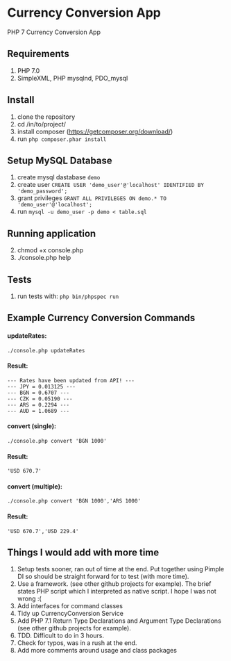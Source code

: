 # Currency Conversion App
PHP 7 Currency Conversion App

## Requirements
1. PHP 7.0
1. SimpleXML, PHP mysqlnd, PDO_mysql

## Install
1. clone the repository
2. cd /in/to/project/
3. install composer (https://getcomposer.org/download/)
4. run ```php composer.phar install```

## Setup MySQL Database
1. create mysql dastabase ```demo```
2. create user ```CREATE USER 'demo_user'@'localhost' IDENTIFIED BY 'demo_password';```
3. grant privileges ```GRANT ALL PRIVILEGES ON demo.* TO 'demo_user'@'localhost';```
3. run ```mysql -u demo_user -p demo < table.sql```

## Running application
2. chmod +x console.php
3. ./console.php help

## Tests
1. run tests with: ```php bin/phpspec run```


## Example Currency Conversion Commands
#### updateRates:
```
./console.php updateRates
```

#### Result:
```
--- Rates have been updated from API! ---
--- JPY = 0.013125 ---
--- BGN = 0.6707 ---
--- CZK = 0.05190 ---
--- ARS = 0.2294 ---
--- AUD = 1.0689 ---

```

#### convert (single):
```
./console.php convert 'BGN 1000'
```

#### Result:
```
'USD 670.7'

```

#### convert (multiple):
```
./console.php convert 'BGN 1000','ARS 1000'
```

#### Result:
```
'USD 670.7','USD 229.4'

```

## Things I would add with more time
1. Setup tests sooner, ran out of time at the end. Put together using Pimple DI so should be straight forward for to test (with more time).
2. Use a framework. (see other github projects for example). The brief states PHP script which I interpreted as native script. I hope I was not wrong :(
3. Add interfaces for command classes
4. Tidy up CurrencyConversion Service
5. Add PHP 7.1 Return Type Declarations and Argument Type Declarations (see other github projects for example).
6. TDD. Difficult to do in 3 hours.
7. Check for typos, was in a rush at the end.
8. Add more comments around usage and class packages

